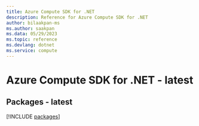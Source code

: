 ```yaml
---
title: Azure Compute SDK for .NET
description: Reference for Azure Compute SDK for .NET
author: bilaakpan-ms
ms.author: saakpan
ms.data: 05/29/2023
ms.topic: reference
ms.devlang: dotnet
ms.service: compute
---
```

# Azure Compute SDK for .NET - latest
## Packages - latest
[!INCLUDE [packages](compute-index.md)]